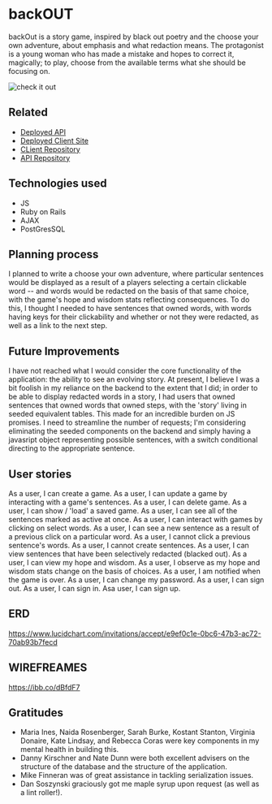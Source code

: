 # backOUT
backOut is a story game, inspired by black out poetry and the choose your own adventure, about emphasis and what redaction means. The protagonist is a young woman who has made a mistake and hopes to correct it, magically; to play, choose from the available terms what she should be focusing on.

![check it out](https://preview.ibb.co/bUBjTS/Screenshot_2018_03_08_20_39_38.png)

## Related
- [Deployed API](https://tranquil-brook-35365.herokuapp.com)
- [Deployed Client Site](https://quidprocrow.github.io/backout-capstone/)
- [CLient Repository](https://github.com/quidprocrow/backout-capstone)
- [API Repository](https://github.com/quidprocrow/backout-capstone-api)

## Technologies used
- JS
- Ruby on Rails
- AJAX
- PostGresSQL

## Planning process
I planned to write a choose your own adventure, where particular sentences would be displayed as a result of a players selecting a certain clickable word -- and words would be redacted on the basis of that same choice, with the game's hope and wisdom stats reflecting consequences. To do this, I thought I needed to have sentences that owned words, with words having keys for their clickability and whether or not they were redacted, as well as a link to the next step.


## Future Improvements
I have not reached what I would consider the core functionality of the application: the ability to see an evolving story. At present, I believe I was a bit foolish in my reliance on the backend to the extent that I did; in order to be able to display redacted words in a story, I had users that owned sentences that owned words that owned steps, with the 'story' living in seeded equivalent tables. This made for an incredible burden on JS promises. I need to streamline the number of requests; I'm considering eliminating the seeded components on the backend and simply having a javasript object representing possible sentences, with a switch conditional directing to the appropriate sentence.


## User stories
As a user, I can create a game.
As a user, I can update a game by interacting with a game's sentences.
As a user, I can delete game.
As a user, I can show / 'load' a saved game.
As a user, I can see all of the sentences marked as active at once.
As a user, I can interact with games by clicking on select words.
As a user, I can see a new sentence as a result of a previous click on a particular word.
As a user, I cannot click a previous sentence's words.
As a user, I cannot create sentences.
As a user, I can view sentences that have been selectively redacted (blacked out).
As a user, I can view my hope and wisdom.
As a user, I observe as my hope and wisdom stats change on the basis of choices.
As a user, I  am notified when the game is over.
As a user, I can change my password.
As a user, I can sign out.
As a user, I can sign in.
Asa  user, I can sign up.

## ERD
https://www.lucidchart.com/invitations/accept/e9ef0c1e-0bc6-47b3-ac72-70ab93b7fecd

## WIREFREAMES
https://ibb.co/dBfdF7




## Gratitudes
- Maria Ines, Naida Rosenberger, Sarah Burke, Kostant Stanton, Virginia Donaire, Kate Lindsay, and Rebecca Coras were key components in my mental health in building this.
- Danny Kirschner and Nate Dunn were both excellent advisers on the structure of the database and the structure of the application.
- Mike Finneran was of great assistance in tackling serialization issues.
- Dan Soszynski graciously got me maple syrup upon request (as well as a lint roller!).
